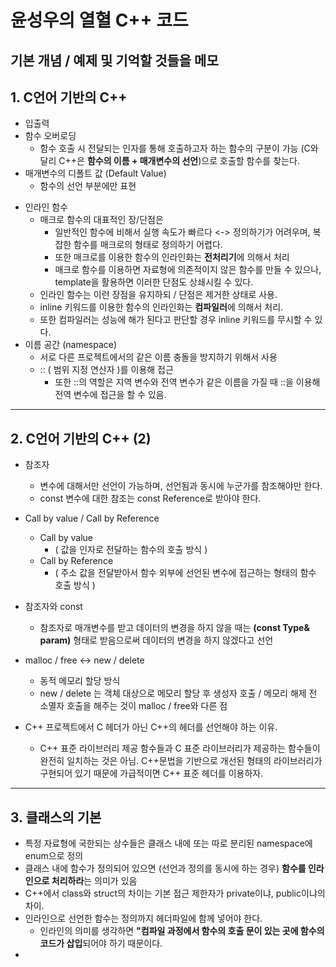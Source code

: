 # 윤성우의 열혈 C++ 코드
기본 개념 / 예제 및 기억할 것들을 메모
---
## 1. C언어 기반의 C++
* 입출력
* 함수 오버로딩   
  * 함수 호출 시 전달되는 인자를 통해 호출하고자 하는 함수의 구분이 가능 (C와 달리 C++은 **함수의 이름 + 매개변수의 선언**)으로 호출할 함수를 찾는다.
* 매개변수의 디폴트 값 (Default Value)
  * 함수의 선언 부분에만 표현
- 인라인 함수
  - 매크로 함수의 대표적인 장/단점은
    - 일반적인 함수에 비해서 실행 속도가 빠르다 <-> 정의하기가 어려우며, 복잡한 함수를 매크로의 형태로 정의하기 어렵다.
    - 또한 매크로를 이용한 함수의 인라인화는 **전처리기**에 의해서 처리
    - 매크로 함수를 이용하면 자료형에 의존적이지 않은 함수를 만들 수 있으나, template을 활용하면 이러한 단점도 상쇄시킬 수 있다.
  - 인라인 함수는 이런 장점을 유지하되 / 단점은 제거한 상태로 사용.
  - inline 키워드를 이용한 함수의 인라인화는 **컴파일러**에 의해서 처리.
  - 또한 컴파일러는 성능에 해가 된다고 판단할 경우 inline 키워드를 무시할 수 있다.
- 이름 공간 (namespace)
  - 서로 다른 프로젝트에서의 같은 이름 충돌을 방지하기 위해서 사용 
  - :: ( 범위 지정 연산자 )를 이용해 접근
    - 또한 ::의 역할은 지역 변수와 전역 변수가 같은 이름을 가질 때 ::을 이용해 전역 변수에 접근을 할 수 있음.

---
## 2. C언어 기반의 C++ (2)
- 참조자
  - 변수에 대해서만 선언이 가능하며, 선언됨과 동시에 누군가를 참조해야만 한다.
  - const 변수에 대한 참조는 const Reference로 받아야 한다.
- Call by value / Call by Reference
  - Call by value 
    - ( 값을 인자로 전달하는 함수의 호출 방식 )
  - Call by Reference
    - ( 주소 값을 전달받아서 함수 외부에 선언된 변수에 접근하는 형태의 함수 호출 방식 )
- 참조자와 const
  - 참조자로 매개변수를 받고 데이터의 변경을 하지 않을 때는 **(const Type& param)** 형태로 받음으로써 데이터의 변경을 하지 않겠다고 선언

- malloc / free <-> new / delete
  - 동적 메모리 할당 방식
  - new / delete 는 객체 대상으로 메모리 할당 후 생성자 호출 / 메모리 해제 전 소멸자 호출을 해주는 것이 malloc / free와 다른 점
  
- C++ 프로젝트에서 C 헤더가 아닌 C++의 헤더를 선언해야 하는 이유.
  - C++ 표준 라이브러리 제공 함수들과 C 표준 라이브러리가 제공하는 함수들이 완전히 일치하는 것은 아님. C++문법을 기반으로 개선된 형태의 라이브러리가 구현되어 있기 때문에 가급적이면 C++ 표준 헤더를 이용하자.

---
## 3. 클래스의 기본
- 특정 자료형에 국한되는 상수들은 클래스 내에 또는 따로 분리된 namespace에 enum으로 정의
- 클래스 내에 함수가 정의되어 있으면 (선언과 정의를 동시에 하는 경우) **함수를 인라인으로 처리하라**는 의미가 있음
- C++에서 class와 struct의 차이는 기본 접근 제한자가 private이냐, public이냐의 차이.
- 인라인으로 선언한 함수는 정의까지 헤더파일에 함께 넣어야 한다.
  - 인라인의 의미를 생각하면 **"컴파일 과정에서 함수의 호출 문이 있는 곳에 함수의 코드가 삽입**되어야 하기 때문이다.
- 